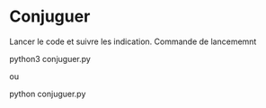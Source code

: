 # Conjuguer

Lancer le code et suivre les indication.
Commande de lancememnt 

python3 conjuguer.py 

ou 

python conjuguer.py
